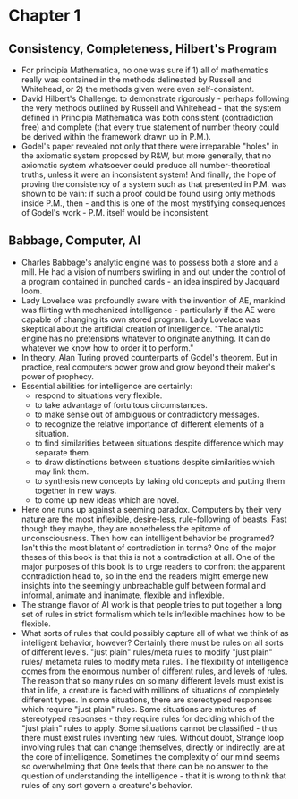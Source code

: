 # Chapter 1

## Consistency, Completeness, Hilbert's Program

* For principia Mathematica, no one was sure if 1) all of mathematics really
  was contained in the methods delineated by Russell and Whitehead, or 2)
  the methods given were even self-consistent.
* David Hilbert's Challenge: to demonstrate rigorously - perhaps following the
  very methods outlined by Russell and Whitehead - that the system defined in
  Principia Mathematica was both consistent (contradiction free) and complete
  (that every true statement of number theory could be derived within the
  framework drawn up in P.M.).
* Godel's paper revealed not only that there were irreparable "holes" in the
  axiomatic system proposed by R&W, but more generally, that no axiomatic
  system whatsoever could produce all number-theoretical truths, unless it were
  an inconsistent system! And finally, the hope of proving the consistency of
  a system such as that presented in P.M. was shown to be vain: if such a proof
  could be found using only methods inside P.M., then - and this is one of the
  most mystifying consequences of Godel's work - P.M. itself would be inconsistent.

## Babbage, Computer, AI

* Charles Babbage's analytic engine was to possess both a store and a mill.
  He had a vision of numbers swirling in and out under the control of a program
  contained in punched cards - an idea inspired by Jacquard loom.
* Lady Lovelace was profoundly aware with the invention of AE, mankind was
  flirting with mechanized intelligence - particularly if the AE were capable of
  changing its own stored program.
  Lady Lovelace was skeptical about the artificial creation of intelligence.
  "The analytic engine has no pretensions whatever to originate anything. It
  can do whatever we know how to order it to perform."
* In theory, Alan Turing proved counterparts of Godel's theorem. But in practice,
  real computers power grow and grow beyond their maker's power of prophecy.
* Essential abilities for intelligence are certainly:
    * respond to situations very flexible.
    * to take advantage of fortuitous circumstances.
    * to make sense out of ambiguous or contradictory messages.
    * to recognize the relative importance of different elements of a situation.
    * to find similarities between situations despite difference which may
      separate them.
    * to draw distinctions between situations despite similarities which may
      link them.
    * to synthesis new concepts by taking old concepts and putting them together
      in new ways.
    * to come up new ideas which are novel.
* Here one runs up against a seeming paradox. Computers by their very nature
  are the most inflexible, desire-less, rule-following of beasts. Fast though
  they maybe, they are nonetheless the epitome of unconsciousness. Then how can
  intelligent behavior be programed? Isn't this the most blatant of contradiction
  in terms? One of the major theses of this book is that this is not a contradiction
  at all. One of the major purposes of this book is to urge readers to confront
  the apparent contradiction head to, so in the end the readers might emerge
  new insights into the seemingly unbreachable gulf between formal and informal,
  animate and inanimate, flexible and inflexible.
* The strange flavor of AI work is that people tries to put together a long set
  of rules in strict formalism which tells inflexible machines how to be flexible.
* What sorts of rules that could possibly capture all of what we think of as
  intelligent behavior, however? Certainly there must be rules on all sorts of
  different levels. "just plain" rules/meta rules to modify "just plain" rules/
  metameta rules to modify meta rules. The flexibility of intelligence comes from
  the enormous number of different rules, and levels of rules. The reason that
  so many rules on so many different levels must exist is that in life, a creature
  is faced with millions of situations of completely different types. In some
  situations, there are stereotyped responses which require "just plain" rules.
  Some situations are mixtures of stereotyped responses - they require rules for
  deciding which of the "just plain" rules to apply. Some situations cannot be
  classified - thus there must exist rules inventing new rules. Without doubt,
  Strange loop involving rules that can change themselves, directly or indirectly,
  are at the core of intelligence. Sometimes the complexity of our mind seems
  so overwhelming that One feels that there can be no answer to the question
  of understanding the intelligence - that it is wrong to think that rules of
  any sort govern a creature's behavior.
